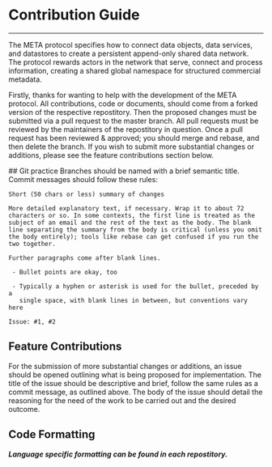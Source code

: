 # Contribution Guide
___
The META protocol specifies how to connect data objects, data services, and datastores to create a persistent append-only shared data network. The protocol rewards actors in the network that serve, connect and process information, creating a shared global namespace for structured commercial metadata.

Firstly, thanks for wanting to help with the development of the META protocol. All contributions, code or documents, should come from a forked version of the respective repostitory. Then the proposed changes must be submitted via a pull request to the master branch. All pull requests must be reviewed by the maintainers of the repostitory in question. Once a pull request has been reviewed & approved; you should merge and rebase, and then delete the branch.
If you wish to submit more substantial changes or additions, please see the feature contributions section below.

## Git practice
Branches should be named with a brief semantic title.
Commit messages should follow these rules:
```
Short (50 chars or less) summary of changes

More detailed explanatory text, if necessary. Wrap it to about 72
characters or so. In some contexts, the first line is treated as the
subject of an email and the rest of the text as the body. The blank
line separating the summary from the body is critical (unless you omit
the body entirely); tools like rebase can get confused if you run the
two together.

Further paragraphs come after blank lines.

 - Bullet points are okay, too

 - Typically a hyphen or asterisk is used for the bullet, preceded by a
   single space, with blank lines in between, but conventions vary here

Issue: #1, #2
```

## Feature Contributions
For the submission of more substantial changes or additions, an issue should be opened outlining what is being proposed for implementation. The title of the issue should be descriptive and brief, follow the same rules as a commit message, as outlined above. The body of the issue should detail the reasoning for the need of the work to be carried out and the desired outcome.

## Code Formatting
_**Language specific formatting can be found in each repostitory.**_
